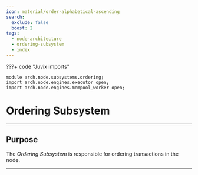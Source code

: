 ```yaml
---
icon: material/order-alphabetical-ascending
search:
  exclude: false
  boost: 2
tags:
  - node-architecture
  - ordering-subsystem
  - index
---
```


???+ code "Juvix imports"

  ```juvix
  module arch.node.subsystems.ordering;
  import arch.node.engines.executor open;
  import arch.node.engines.mempool_worker open;
  ```

# Ordering Subsystem

---

## Purpose

The *Ordering Subsystem* is responsible for ordering transactions in the node.

---
